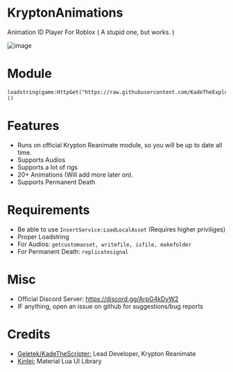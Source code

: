 # KryptonAnimations
Animation ID Player For Roblox ( A stupid one, but works. )

![image](https://github.com/user-attachments/assets/072a5b41-930b-48bd-ae80-51aa4bc940b7)

# Module
```luau
loadstring(game:HttpGet("https://raw.githubusercontent.com/KadeTheExploiter/KryptonAnimations/refs/heads/main/Module.luau"))()
```

# Features
- Runs on official Krypton Reanimate module, so you will be up to date all time.
- Supports Audios
- Supports a lot of rigs
- 20+ Animations (Will add more later on).
- Supports Permanent Death

# Requirements
- Be able to use `InsertService:LoadLocalAsset` (Requires higher priviliges)
- Proper Loadstring
- For Audios: `getcustomasset, writefile, isfile, makefolder`
- For Permanent Death:  `replicatesignal`

# Misc
- Official Discord Server: https://discord.gg/ArpG4kDvW2
- IF anything, open an issue on github for suggestions/bug reports

# Credits
- [Geletek/KadeTheScripter:](https://github.com/KadeTheExploiter) Lead Developer, Krypton Reanimate
- [Kinlei:](https://github.com/Kinlei) Material Lua UI Library
